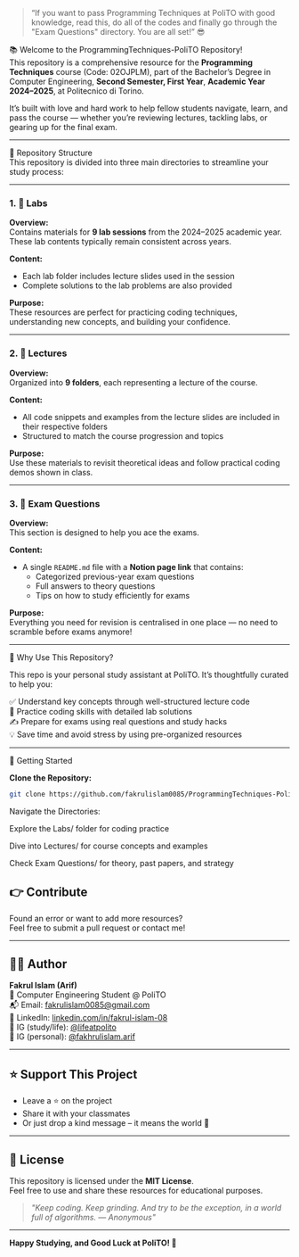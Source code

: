 > “If you want to pass Programming Techniques at PoliTO with good knowledge, read this, do all of the codes and finally go through the "Exam Questions" directory. You are all set!” 😎

📚 Welcome to the ProgrammingTechniques-PoliTO Repository!  
This repository is a comprehensive resource for the **Programming Techniques** course (Code: 02OJPLM), part of the Bachelor’s Degree in Computer Engineering, **Second Semester, First Year**, **Academic Year 2024–2025**, at Politecnico di Torino.

It’s built with love and hard work to help fellow students navigate, learn, and pass the course — whether you’re reviewing lectures, tackling labs, or gearing up for the final exam.

---

📂 Repository Structure  
This repository is divided into three main directories to streamline your study process:

---

### 1. 🧪 Labs  

**Overview:**  
Contains materials for **9 lab sessions** from the 2024–2025 academic year. These lab contents typically remain consistent across years.

**Content:**  
- Each lab folder includes lecture slides used in the session  
- Complete solutions to the lab problems are also provided

**Purpose:**  
These resources are perfect for practicing coding techniques, understanding new concepts, and building your confidence.

---

### 2. 📖 Lectures  

**Overview:**  
Organized into **9 folders**, each representing a lecture of the course.

**Content:**  
- All code snippets and examples from the lecture slides are included in their respective folders  
- Structured to match the course progression and topics

**Purpose:**  
Use these materials to revisit theoretical ideas and follow practical coding demos shown in class.

---

### 3. 📝 Exam Questions  

**Overview:**  
This section is designed to help you ace the exams.

**Content:**  
- A single `README.md` file with a **Notion page link** that contains:
  - Categorized previous-year exam questions  
  - Full answers to theory questions  
  - Tips on how to study efficiently for exams

**Purpose:**  
Everything you need for revision is centralised in one place — no need to scramble before exams anymore!

---

🎯 Why Use This Repository?

This repo is your personal study assistant at PoliTO. It’s thoughtfully curated to help you:

✅ Understand key concepts through well-structured lecture code  
🥷 Practice coding skills with detailed lab solutions  
✍️ Prepare for exams using real questions and study hacks  
💡 Save time and avoid stress by using pre-organized resources  

---

🚀 Getting Started  

**Clone the Repository:**

```bash
git clone https://github.com/fakrulislam0085/ProgrammingTechniques-PoliTO.git
```

Navigate the Directories:

Explore the Labs/ folder for coding practice

Dive into Lectures/ for course concepts and examples

Check Exam Questions/ for theory, past papers, and strategy


## 👉 Contribute

Found an error or want to add more resources?  
Feel free to submit a pull request or contact me!

---

## 👨‍💻 Author

**Fakrul Islam (Arif)**  
📍 Computer Engineering Student @ PoliTO  
📬 Email: [fakrulislam0085@gmail.com](mailto:fakrulislam0085@gmail.com)  
🔗 LinkedIn: [linkedin.com/in/fakrul-islam-08](https://www.linkedin.com/in/fakrul-islam-08)  
📸 IG (study/life): [@lifeatpolito](https://www.instagram.com/lifeatpolito/)  
💖 IG (personal): [@fakhrulislam.arif](https://www.instagram.com/fakhrulislam.arif)

---

## ⭐ Support This Project

- Leave a ⭐ on the project  
- Share it with your classmates  
- Or just drop a kind message – it means the world 💙

---

## 📜 License

This repository is licensed under the **MIT License**.  
Feel free to use and share these resources for educational purposes.

> *"Keep coding. Keep grinding. And try to be the exception, in a world full of algorithms.
  — Anonymous"*

---

**Happy Studying, and Good Luck at PoliTO! 🚀**

